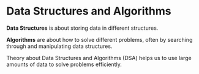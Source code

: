 # Data Structures and Algorithms

**Data Structures** is about storing data in different structures.

**Algorithms** are about how to solve different problems, often by searching through and manipulating data structures.

Theory about Data Structures and Algorithms (DSA) helps us to use large amounts of data to solve problems efficiently.
